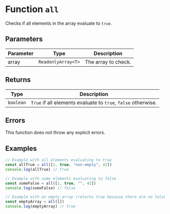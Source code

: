# Function `all`

Checks if all elements in the array evaluate to `true`.

## Parameters

| Parameter | Type               | Description         |
| --------- | ------------------ | ------------------- |
| array     | `ReadonlyArray<T>` | The array to check. |

## Returns

| Type      | Description                                                   |
| --------- | ------------------------------------------------------------- |
| `boolean` | `True` if all elements evaluate to `true`, `false` otherwise. |

## Errors

This function does not throw any explicit errors.

## Examples

```typescript
// Example with all elements evaluating to true
const allTrue = all([1, true, "non-empty", 42])
console.log(allTrue) // true

// Example with some elements evaluating to false
const someFalse = all([1, true, "", 42])
console.log(someFalse) // false

// Example with an empty array (returns true because there are no false elements)
const emptyArray = all([])
console.log(emptyArray) // true
```
